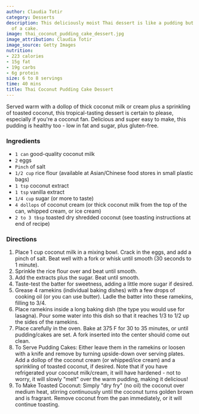 ```yaml
---
author: Claudia Totir
category: Desserts
description: This deliciously moist Thai dessert is like a pudding but with the consistency
  of a cake.
image: thai_coconut_pudding_cake_dessert.jpg
image_attribution: Claudia Totir
image_source: Getty Images
nutrition:
- 223 calories
- 15g fat
- 19g carbs
- 6g protein
size: 6 to 8 servings
time: 40 mins
title: Thai Coconut Pudding Cake Dessert
---
```


Served warm with a dollop of thick coconut milk or cream plus a sprinkling of toasted coconut, this tropical-tasting dessert is certain to please, especially if you're a coconut fan. Delicious and super easy to make, this pudding is healthy too - low in fat and sugar, plus gluten-free.

### Ingredients

* `1 can` good-quality coconut milk
* `2` eggs
* `Pinch` of salt
* `1/2 cup` rice flour (available at Asian/Chinese food stores in small plastic bags)
* `1 tsp` coconut extract
* `1 tsp` vanilla extract
* `1/4 cup` sugar (or more to taste)
* `4 dollops` of coconut cream (or thick coconut milk from the top of the can, whipped cream, or ice cream)
* `2 to 3 tbsp` toasted dry shredded coconut (see toasting instructions at end of recipe)

### Directions

1. Place 1 cup coconut milk in a mixing bowl. Crack in the eggs, and add a pinch of salt. Beat well with a fork or whisk until smooth (30 seconds to 1 minute).
2. Sprinkle the rice flour over and beat until smooth.
3. Add the extracts plus the sugar. Beat until smooth.
4. Taste-test the batter for sweetness, adding a little more sugar if desired.
5. Grease 4 ramekins (individual baking dishes) with a few drops of cooking oil (or you can use butter). Ladle the batter into these ramekins, filling to 3/4.
6. Place ramekins inside a long baking dish (the type you would use for lasagna). Pour some water into this dish so that it reaches 1/3 to 1/2 up the sides of the ramekins.
7. Place carefully in the oven. Bake at 375 F for 30 to 35 minutes, or until pudding/cakes are set. A fork inserted into the center should come out clean.
8. To Serve Pudding Cakes: Either leave them in the ramekins or loosen with a knife and remove by turning upside-down over serving plates. Add a dollop of the coconut cream (or whipped/ice cream) and a sprinkling of toasted coconut, if desired. Note that if you have refrigerated your coconut milk/cream, it will have hardened - not to worry, it will slowly "melt" over the warm pudding, making it delicious!
9. To Make Toasted Coconut: Simply "dry fry" (no oil) the coconut over medium heat, stirring continuously until the coconut turns golden brown and is fragrant. Remove coconut from the pan immediately, or it will continue toasting.